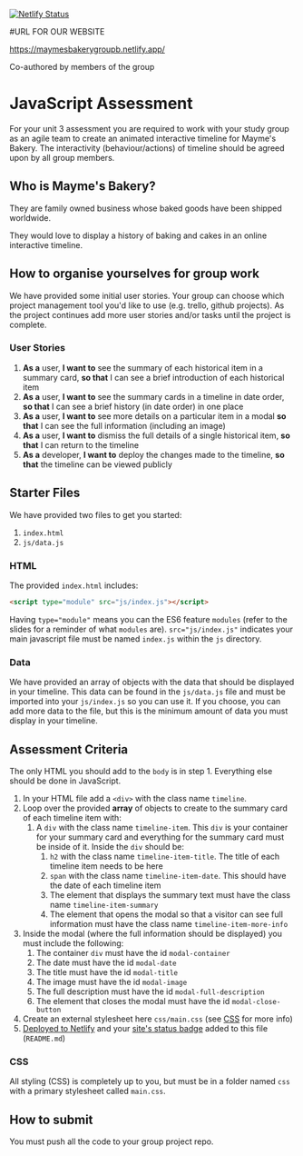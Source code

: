 [![Netlify Status](https://api.netlify.com/api/v1/badges/ec38a695-8d14-4d07-804f-b12f33ff3e26/deploy-status)](https://app.netlify.com/sites/maymes-bakery/deploys)

#URL FOR OUR WEBSITE

https://maymesbakerygroupb.netlify.app/

Co-authored by members of the group

# JavaScript Assessment

For your unit 3 assessment you are required to work with your study group as an agile team to create an animated interactive timeline for Mayme's Bakery. The interactivity (behaviour/actions) of timeline should be agreed upon by all group members.

## Who is Mayme's Bakery?

They are family owned business whose baked goods have been shipped worldwide.

They would love to display a history of baking and cakes in an online interactive timeline.

## How to organise yourselves for group work

We have provided some initial user stories. Your group can choose which project management tool you'd like to use (e.g. trello, github projects). As the project continues add more user stories and/or tasks until the project is complete.

### User Stories

1. **As a** user, **I want to** see the summary of each historical item in a summary card, **so that** I can see a brief introduction of each historical item
1. **As a** user, **I want to** see the summary cards in a timeline in date order, **so that** I can see a brief history (in date order) in one place
1. **As a** user, **I want to** see more details on a particular item in a modal **so that** I can see the full information (including an image)
1. **As a** user, **I want to** dismiss the full details of a single historical item, **so that** I can return to the timeline
1. **As a** developer, **I want to** deploy the changes made to the timeline, **so that** the timeline can be viewed publicly

## Starter Files

We have provided two files to get you started:

1. `index.html`
1. `js/data.js`

### HTML

The provided `index.html` includes:

```html
<script type="module" src="js/index.js"></script>
```

Having `type="module"` means you can the ES6 feature `modules` (refer to the slides for a reminder of what `modules` are). `src="js/index.js"` indicates your main javascript file must be named `index.js` within the `js` directory.

### Data

We have provided an array of objects with the data that should be displayed in your timeline. This data can be found in the `js/data.js` file and must be imported into your `js/index.js` so you can use it. If you choose, you can add more data to the file, but this is the minimum amount of data you must display in your timeline.

## Assessment Criteria

The only HTML you should add to the `body` is in step 1. Everything else should be done in JavaScript.

1. In your HTML file add a `<div>` with the class name `timeline`.
1. Loop over the provided **array** of objects to create to the summary card of each timeline item with:
   1. A `div` with the class name `timeline-item`. This `div` is your container for your summary card and everything for the summary card must be inside of it. Inside the `div` should be:
      1. `h2` with the class name `timeline-item-title`. The title of each timeline item needs to be here
      1. `span` with the class name `timeline-item-date`. This should have the date of each timeline item
      1. The element that displays the summary text must have the class name `timeline-item-summary`
      1. The element that opens the modal so that a visitor can see full information must have the class name `timeline-item-more-info`
1. Inside the modal (where the full information should be displayed) you must include the following:
   1. The container `div` must have the id `modal-container`
   1. The date must have the id `modal-date`
   1. The title must have the id `modal-title`
   1. The image must have the id `modal-image`
   1. The full description must have the id `modal-full-description`
   1. The element that closes the modal must have the id `modal-close-button`
1. Create an external stylesheet here `css/main.css` (see [CSS](#css) for more info)
1. [Deployed to Netlify](https://docs.netlify.com/site-deploys/create-deploys/) and your [site's status badge](https://docs.netlify.com/monitor-sites/status-badges/) added to this file (`README.md`)

### CSS

All styling (CSS) is completely up to you, but must be in a folder named `css` with a primary stylesheet called `main.css`.

## How to submit

You must push all the code to your group project repo.
